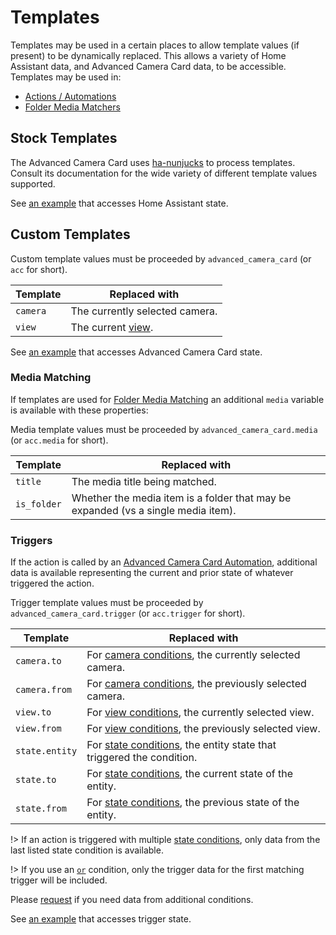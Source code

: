 # Templates

Templates may be used in a certain places to allow template values (if present)
to be dynamically replaced. This allows a variety of Home Assistant data, and
Advanced Camera Card data, to be accessible. Templates may be used in:

- [Actions / Automations](./actions/README.md)
- [Folder Media Matchers](./folders.md?id=matchers)

## Stock Templates

The Advanced Camera Card uses
[ha-nunjucks](https://github.com/Nerwyn/ha-nunjucks) to process templates.
Consult its documentation for the wide variety of different template values
supported.

See [an example](../examples.md?id=accessing-home-assistant-state) that
accesses Home Assistant state.

## Custom Templates

Custom template values must be proceeded by `advanced_camera_card` (or `acc` for
short).

| Template | Replaced with                                     |
| -------- | ------------------------------------------------- |
| `camera` | The currently selected camera.                    |
| `view`   | The current [view](./view.md?id=supported-views). |

See [an example](../examples.md?id=accessing-advanced-camera-card-state) that
accesses Advanced Camera Card state.

### Media Matching

If templates are used for [Folder Media Matching](./folders.md?id=matchers) an
additional `media` variable is available with these properties:

Media template values must be proceeded by `advanced_camera_card.media` (or
`acc.media` for short).

| Template    | Replaced with                                                                     |
| ----------- | --------------------------------------------------------------------------------- |
| `title`     | The media title being matched.                                                    |
| `is_folder` | Whether the media item is a folder that may be expanded (vs a single media item). |

### Triggers

If the action is called by an [Advanced Camera Card
Automation](./automations.md), additional data is available representing the
current and prior state of whatever triggered the action.

Trigger template values must be proceeded by `advanced_camera_card.trigger` (or
`acc.trigger` for short).

| Template       | Replaced with                                                                                    |
| -------------- | ------------------------------------------------------------------------------------------------ |
| `camera.to`    | For [camera conditions](./conditions.md?id=camera), the currently selected camera.               |
| `camera.from`  | For [camera conditions](./conditions.md?id=camera), the previously selected camera.              |
| `view.to`      | For [view conditions](./conditions.md?id=view), the currently selected view.                     |
| `view.from`    | For [view conditions](./conditions.md?id=view), the previously selected view.                    |
| `state.entity` | For [state conditions](./conditions.md?id=state), the entity state that triggered the condition. |
| `state.to`     | For [state conditions](./conditions.md?id=state), the current state of the entity.               |
| `state.from`   | For [state conditions](./conditions.md?id=state), the previous state of the entity.              |

!> If an action is triggered with multiple [state
conditions](./conditions.md?id=state), only data from the last listed state
condition is available.

!> If you use an [`or`](./conditions.md?id=or) condition, only the trigger data
for the first matching trigger will be included.

Please [request](https://github.com/dermotduffy/advanced-camera-card/issues) if
you need data from additional conditions.

See [an example](../examples.md?id=accessing-trigger-state) that accesses
trigger state.
